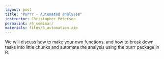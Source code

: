 ```yaml
---
layout: post
title: "Purrr - Automated analyses"
instructor: Christopher Peterson
permalink: /6_seminar/
materials: files/6_automation.zip
---
```


We will discuss how to make your own functions, and how to break down tasks into little chunks and automate the analysis using the purrr package in R.
